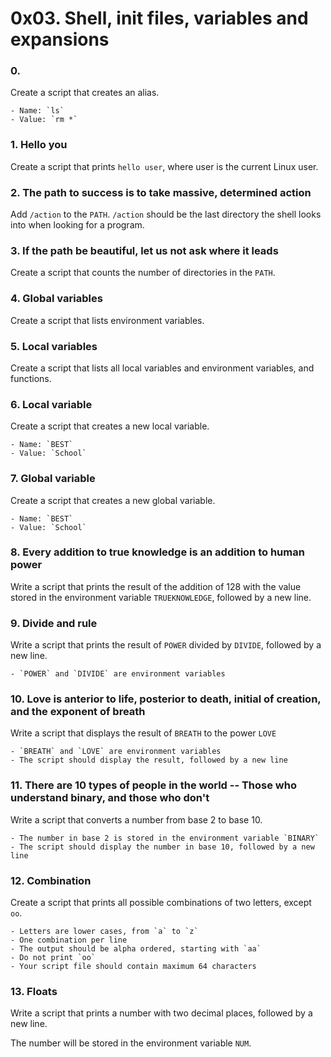 # 0x03. Shell, init files, variables and expansions

### 0. <o>
Create a script that creates an alias.

	- Name: `ls`
	- Value: `rm *`

### 1. Hello you
Create a script that prints `hello user`, where user is the current Linux user.

### 2. The path to success is to take massive, determined action
Add `/action` to the `PATH`. `/action` should be the last directory the shell looks into when looking for a program.

### 3. If the path be beautiful, let us not ask where it leads
Create a script that counts the number of directories in the `PATH`.

### 4. Global variables
Create a script that lists environment variables.

### 5. Local variables
Create a script that lists all local variables and environment variables, and functions.

### 6. Local variable
Create a script that creates a new local variable.

	- Name: `BEST`
	- Value: `School`

### 7. Global variable
Create a script that creates a new global variable.

	- Name: `BEST`
	- Value: `School`

### 8. Every addition to true knowledge is an addition to human power
Write a script that prints the result of the addition of 128 with the value stored in the environment variable `TRUEKNOWLEDGE`, followed by a new line.

### 9. Divide and rule
Write a script that prints the result of `POWER` divided by `DIVIDE`, followed by a new line.

	- `POWER` and `DIVIDE` are environment variables

### 10. Love is anterior to life, posterior to death, initial of creation, and the exponent of breath
Write a script that displays the result of `BREATH` to the power `LOVE`

	- `BREATH` and `LOVE` are environment variables
	- The script should display the result, followed by a new line

### 11. There are 10 types of people in the world -- Those who understand binary, and those who don't
Write a script that converts a number from base 2 to base 10.

	- The number in base 2 is stored in the environment variable `BINARY`
	- The script should display the number in base 10, followed by a new line

### 12. Combination
Create a script that prints all possible combinations of two letters, except `oo`.

	- Letters are lower cases, from `a` to `z`
	- One combination per line
	- The output should be alpha ordered, starting with `aa`
	- Do not print `oo`
	- Your script file should contain maximum 64 characters

### 13. Floats
Write a script that prints a number with two decimal places, followed by a new line.

The number will be stored in the environment variable `NUM`.


